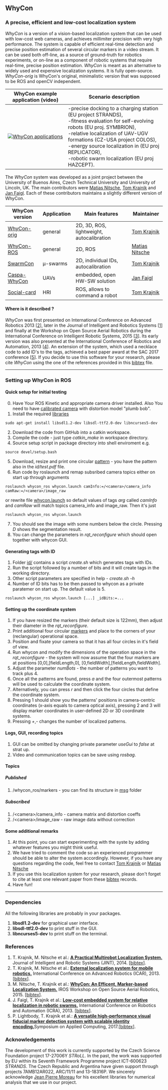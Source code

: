 ## WhyCon

### A precise, efficient and low-cost localization system 

_WhyCon_ is a version of a vision-based localization system that can be used with low-cost web cameras, and achieves millimiter precision with very high performance.
The system is capable of efficient real-time detection and precise position estimation of several circular markers in a video stream. 
It can be used both off-line, as a source of ground-truth for robotics experiments, or on-line as a component of robotic systems that require real-time, precise position estimation.
_WhyCon_ is meant as an alternative to widely used and expensive localization systems. It is fully open-source.
_WhyCon-orig_ is WhyCon's original, minimalistic version that was supposed to be ROS and openCV independent.


| WhyCon example application (video)  | Scenario description |
| ------ | ----------- |
|[![WhyCon applications](https://raw.githubusercontent.com/wiki/gestom/WhyCon/pics/whycon.png)](https://www.youtube.com/watch?v=KgKrN8_EmUA"AAAA")|-precise docking to a charging station (EU project STRANDS),<br/> -fitness evaluation for self-evolving robots (EU proj. SYMBRION),<br/>-relative localization of UAV-UGV formations (CZ-USA project COLOS),<br/>-energy source localization in (EU proj REPLICATOR),<br/>-robotic swarm localization (EU proj HAZCEPT).|

The _WhyCon_ system was developed as a joint project between the University of Buenos Aires, Czech Technical University and University of Lincoln, UK.
The main contributors were [Matias Nitsche](https://scholar.google.co.uk/citations?user=Z0hQoRUAAAAJ&hl=en&oi=ao), [Tom Krajnik](http://scholar.google.co.uk/citations?user=Qv3nqgsAAAAJ&hl=en&oi=ao) and [Jan Faigl](https://scholar.google.co.uk/citations?user=-finD_sAAAAJ&hl=en). Each of these contributors maintains a slightly different version of WhyCon.

| WhyCon version  | Application | Main features | Maintainer|
| --------------- | ----------- | ------ | ----- |
| [WhyCon-orig](../../) | general | 2D, 3D, ROS, lightweight, autocalibration | [Tom Krajnik](http://scholar.google.co.uk/citations?user=Qv3nqgsAAAAJ&hl=en&oi=ao)|
| [WhyCon-ROS](https://github.com/lrse/whycon) | general | 2D, ROS | [Matias Nitsche](https://scholar.google.co.uk/citations?user=Z0hQoRUAAAAJ&hl=en&oi=ao) |
| [SwarmCon](https://github.com/gestom/CosPhi/tree/master/Localization) | μ-swarms | 2D, individual IDs, autocalibration | [Tom Krajnik](http://scholar.google.co.uk/citations?user=Qv3nqgsAAAAJ&hl=en&oi=ao) |
| [Caspa-WhyCon](http://robotics.fel.cvut.cz/faigl/caspa/) | UAVs | embedded, open HW-SW solution | [Jan Faigl](https://scholar.google.co.uk/citations?user=-finD_sAAAAJ&hl=en) |
| [Social-card](https://github.com/strands-project/strands_social/tree/hydro-devel/social_card_reader) | HRI | ROS, allows to command a robot | [Tom Krajnik](http://scholar.google.co.uk/citations?user=Qv3nqgsAAAAJ&hl=en&oi=ao) |

#### Where is it described ?

<i>WhyCon</i> was first presented on International Conference on Advanced Robotics 2013 [[2](#references)], later in the Journal of Intelligent and Robotics Systems [[1](#references)] and finally at the Workshop on Open Source Aerial Robotics during the International Conference on Intelligent Robotic Systems, 2015 [[3](#references)]. Its early version was also presented at the International Conference of Robotics and Automation, 2013 [[4](#references)]. An extension of the system, which used a necklace code to add ID's to the tags, achieved a best paper award at the SAC 2017 conference [[5](#references)].
If you decide to use this software for your research, please cite <i>WhyCon</i> using the one of the references provided in this [bibtex](http://raw.githubusercontent.com/wiki/gestom/CosPhi/papers/WhyCon.bib) file.

-----

### Setting up WhyCon in ROS

#### Quick setup for initial testing

0. Have Your ROS Kinetic and appropriate camera driver installed. Also You need to have <a href="http://wiki.ros.org/camera_calibration/Tutorials/MonocularCalibration">calibrated camera</a> with distortion model "plumb bob".
1. Install the required <a href="#dependencies">libraries</a>
```
sudo apt-get install libsdl1.2-dev libsdl-ttf2.0-dev libncurses5-dev
```
2. Download the code from GitHub into a catkin workspace.
3. Compile the code - just type <i>catkin_make</i> in workspace directory.
4. Source setup script in package directory into shell enviroment e.g.
```
source devel/setup.bash
```
5. Download, resize and print one circular <a href="id/test.pdf">pattern</a> - you have the pattern also in the <i>id/test.pdf</i> file.
6. Run code by roslaunch and remap subsribed camera topics either on start up through arguments
```
roslaunch whycon_ros whycon.launch camInfo:=/<camera>/camera_info camRaw:=/<camera>/image_raw
```
or rewrite file <a href="launch/whycon.launch">whycon.launch</a> so default values of tags <i>arg</i> called <i>camInfo</i> and <i>camRaw</i> will match topics camera_info and image_raw. Then it's just
```
roslaunch whycon_ros whycon.launch
```
7. You should see the image with some numbers below the circle. Pressing <i>D</i> shows the segmentation result.
8. You can change the parameters in <i>rqt_reconfigure</i> which should open together with whycon GUI.

#### Generating tags with ID

1. Folder <a href="id/">id/</a> contains a script <i>create.sh</i> which generates tags with IDs.
2. Run the script followed by a number of bits and it will create tags in the working directory.
3. Other script parameters are specified in help - <i>create.sh -h</i>
4. Number of ID bits has to be then passed to whycon as a private paratemer on start up. The default value is 5.
```
roslaunch whycon_ros whycon.launch [...] _idBits:=...
```

#### Setting up the coordinate system

1. If you have resized the markers (their default size is 122mm), then adjust their diameter in the <i>rqt_reconfigure</i>.
2. Print additional four circular <a href="id/test.pdf">markers</a> and place to the corners of your (reclangular) operational space.
3. Position and fixate your camera so that it has all four circles in it's field of view.
4. Run whycon and modify the dimensions of the operation space in the <i>rqt_reconfigure</i> - the system will now assume that the four markers are at positions [0,0],[fieldLength,0], [0,fieldWidth],[fieldLength,fieldWidth]. 
5. Adjust the parameter <i>numBots</i> - the number of patterns you want to track plus 4.
6. Once all the patterns are found, press <i>a</i> and the four outermost patterns will be used to calculate the coordinate system.
7. Alternatively, you can press <i>r</i> and then click the four circles that define the coordinate system.
8. Pressing 1 should show you the patterns' positions in camera-centric coordinates (x-axis equals to camera optical axis), pressing 2 and 3 will display marker coordinates in user-defined 2D or 3D coordinate systems.
9. Pressing <i>+</i>,<i>-</i> changes the number of localized patterns.

#### Logs, GUI, recording topics

1. GUI can be omitted by changing private parameter <i>useGui</i> to <i>false</i> at strat up.
2. Video and communication topics can be save using <i>rosbag</i>.

#### Topics
##### Published
1. /whycon_ros/markers - you can find its structure in <a href="msg/">msg</a> folder
##### Subscribed
1. /&lt;camera&gt;/camera_info - camera matrix and distortion coeffs
2. /&lt;camera&gt;/image_raw - raw image data without correction

#### Some additional remarks

1. At this point, you can start experimenting with the syste by adding whatever features you might think useful.
2. We have tried to comment the code so an experienced programmer should be able to alter the system accordingly. However, if you have any questions regarding the code, feel free to contact [Tom Krajnik](http://scholar.google.co.uk/citations?user=Qv3nqgsAAAAJ&hl=en&oi=ao) or [Matias Nitsche](https://scholar.google.co.uk/citations?user=Z0hQoRUAAAAJ&hl=en&oi=ao)
3. If you use this localization system for your research, please don't forget to cite at least one relevant paper from these [bibtex](http://raw.githubusercontent.com/wiki/gestom/CosPhi/papers/WhyCon.bib) records.
4. Have fun!
</ol>

<hr>

### <a name="dependencies">Dependencies</a>

All the following libraries are probably in your packages.

1. <b>libsdl1.2-dev</b> for graphical user interface.
2. <b>libsdl-ttf2.0-dev</b> to print stuff in the GUI.
3. <b>libncurses5-dev</b> to print stuff on the terminal.

### References

1. T. Krajník, M. Nitsche et al.: <b>[A Practical Multirobot Localization System.](http://raw.githubusercontent.com/wiki/gestom/CosPhi/papers/2015_JINT_whycon.pdf)</b> Journal of Intelligent and Robotic Systems (JINT), 2014. [[bibtex](http://raw.githubusercontent.com/wiki/gestom/CosPhi/papers/2015_JINT_whycon.bib)].
2. T. Krajník, M. Nitsche et al.: <b>[External localization system for mobile robotics.](http://raw.githubusercontent.com/wiki/gestom/CosPhi/papers/2013_icar_whycon.pdf)</b> International Conference on Advanced Robotics (ICAR), 2013. [[bibtex](http://raw.githubusercontent.com/wiki/gestom/CosPhi/papers/2013_icar_whycon.bib)].
3. M. Nitsche, T. Krajník et al.: <b>[WhyCon: An Efficent, Marker-based Localization System.](http://raw.githubusercontent.com/wiki/gestom/CosPhi/papers/2015_irososar_whycon.pdf)</b> IROS Workshop on Open Source Aerial Robotics, 2015. [[bibtex](http://raw.githubusercontent.com/wiki/gestom/CosPhi/papers/2015_irososar_whycon.bib)].
4. J. Faigl, T. Krajník et al.: <b>[Low-cost embedded system for relative localization in robotic swarms.](http://ieeexplore.ieee.org/xpls/abs_all.jsp?arnumber=6630694)</b> International Conference on Robotics and Automation (ICRA), 2013. [[bibtex](http://raw.githubusercontent.com/wiki/gestom/CosPhi/papers/2013_icra_whycon.bib)].
5. P. Lightbody, T. Krajník et al.: <b>[A versatile high-performance visual fiducial marker detection system with scalable identity encoding.](http://eprints.lincoln.ac.uk/25828/1/4d0bd9e8a3b3b5ad6ca2d56c1438fbbc.pdf)</b>Symposium on Applied Computing, 2017.[[bibtex](http://raw.githubusercontent.com/wiki/gestom/CosPhi/papers/2017_sac_whycon.bib)].

### Acknowledgements

The development of this work is currently supported by the Czech Science Foundation project 17-27006Y _STRoLL_.
In the past, the work was supported by EU within its Seventh Framework Programme project ICT-600623 _STRANDS_.
The Czech Republic and Argentina have given support through projects 7AMB12AR022, ARC/11/11 and 13-18316P.
We sincerely acknowledge [Jean Pierre Moreau](http://jean-pierre.moreau.pagesperso-orange.fr/infos.html) for his excellent libraries for numerical analysis that we use in our project. 

